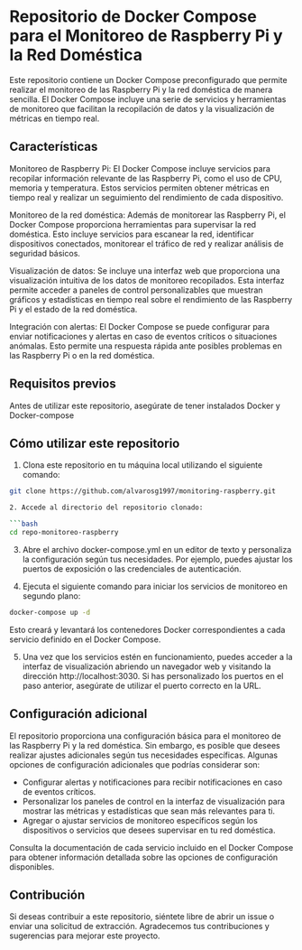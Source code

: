 # Repositorio de Docker Compose para el Monitoreo de Raspberry Pi y la Red Doméstica

Este repositorio contiene un Docker Compose preconfigurado que permite realizar el monitoreo de las Raspberry Pi y la red doméstica de manera sencilla. El Docker Compose incluye una serie de servicios y herramientas de monitoreo que facilitan la recopilación de datos y la visualización de métricas en tiempo real.
## Características

Monitoreo de Raspberry Pi: El Docker Compose incluye servicios para recopilar información relevante de las Raspberry Pi, como el uso de CPU, memoria y temperatura. Estos servicios permiten obtener métricas en tiempo real y realizar un seguimiento del rendimiento de cada dispositivo.

Monitoreo de la red doméstica: Además de monitorear las Raspberry Pi, el Docker Compose proporciona herramientas para supervisar la red doméstica. Esto incluye servicios para escanear la red, identificar dispositivos conectados, monitorear el tráfico de red y realizar análisis de seguridad básicos.

Visualización de datos: Se incluye una interfaz web que proporciona una visualización intuitiva de los datos de monitoreo recopilados. Esta interfaz permite acceder a paneles de control personalizables que muestran gráficos y estadísticas en tiempo real sobre el rendimiento de las Raspberry Pi y el estado de la red doméstica.

Integración con alertas: El Docker Compose se puede configurar para enviar notificaciones y alertas en caso de eventos críticos o situaciones anómalas. Esto permite una respuesta rápida ante posibles problemas en las Raspberry Pi o en la red doméstica.
## Requisitos previos

Antes de utilizar este repositorio, asegúrate de tener instalados Docker y Docker-compose
## Cómo utilizar este repositorio

1. Clona este repositorio en tu máquina local utilizando el siguiente comando:

```bash
git clone https://github.com/alvarosg1997/monitoring-raspberry.git

2. Accede al directorio del repositorio clonado:

```bash
cd repo-monitoreo-raspberry
```
3. Abre el archivo docker-compose.yml en un editor de texto y personaliza la configuración según tus necesidades. Por ejemplo, puedes ajustar los puertos de exposición o las credenciales de autenticación.

4. Ejecuta el siguiente comando para iniciar los servicios de monitoreo en segundo plano:

```bash
docker-compose up -d
```
Esto creará y levantará los contenedores Docker correspondientes a cada servicio definido en el Docker Compose.

5. Una vez que los servicios estén en funcionamiento, puedes acceder a la interfaz de visualización abriendo un navegador web y visitando la dirección http://localhost:3030. Si has personalizado los puertos en el paso anterior, asegúrate de utilizar el puerto correcto en la URL.

## Configuración adicional
El repositorio proporciona una configuración básica para el monitoreo de las Raspberry Pi y la red doméstica. Sin embargo, es posible que desees realizar ajustes adicionales según tus necesidades específicas. Algunas opciones de configuración adicionales que podrías considerar son:

- Configurar alertas y notificaciones para recibir notificaciones en caso de eventos críticos.
- Personalizar los paneles de control en la interfaz de visualización para mostrar las métricas y estadísticas que sean más relevantes para ti.
- Agregar o ajustar servicios de monitoreo específicos según los dispositivos o servicios que desees supervisar en tu red doméstica.

Consulta la documentación de cada servicio incluido en el Docker Compose para obtener información detallada sobre las opciones de configuración disponibles.

## Contribución

Si deseas contribuir a este repositorio, siéntete libre de abrir un issue o enviar una solicitud de extracción. Agradecemos tus contribuciones y sugerencias para mejorar este proyecto.



